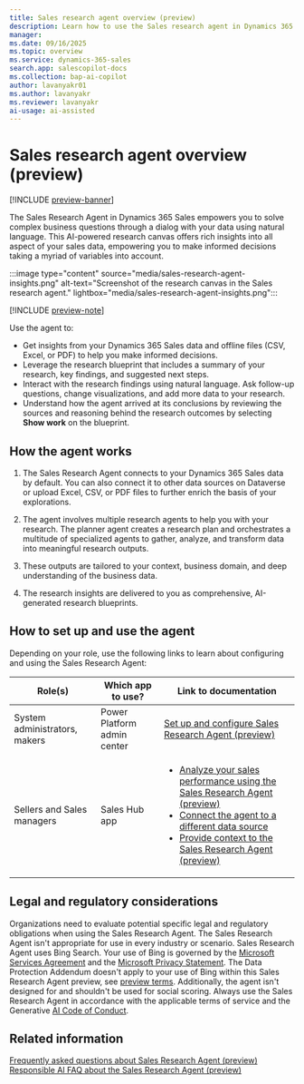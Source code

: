 ```yaml
---
title: Sales research agent overview (preview)
description: Learn how to use the Sales research agent in Dynamics 365 Sales to get insights about your customers, prospects, sales targets, and competitors.
manager:
ms.date: 09/16/2025
ms.topic: overview
ms.service: dynamics-365-sales
search.app: salescopilot-docs
ms.collection: bap-ai-copilot
author: lavanyakr01
ms.author: lavanyakr
ms.reviewer: lavanyakr
ai-usage: ai-assisted
---
```


# Sales research agent overview (preview)

[!INCLUDE [preview-banner](~/../shared-content/shared/preview-includes/preview-banner.md)]

The Sales Research Agent in Dynamics 365 Sales empowers you to solve complex business questions through a dialog with your data using natural language. This AI-powered research canvas offers rich insights into all aspect of your sales data, empowering you to make informed decisions taking a myriad of variables into account.

:::image type="content" source="media/sales-research-agent-insights.png" alt-text="Screenshot of the research canvas in the Sales research agent." lightbox="media/sales-research-agent-insights.png":::

[!INCLUDE [preview-note](~/../shared-content/shared/preview-includes/preview-note.md)]

Use the agent to:

- Get insights from your Dynamics 365 Sales data and offline files (CSV, Excel, or PDF) to help you make informed decisions.
- Leverage the research blueprint that includes a summary of your research, key findings, and suggested next steps.
- Interact with the research findings using natural language. Ask follow-up questions, change visualizations, and add more data to your research.
- Understand how the agent arrived at its conclusions by reviewing the sources and reasoning behind the research outcomes by selecting **Show work** on the blueprint.

## How the agent works

1. The Sales Research Agent connects to your Dynamics 365 Sales data by default. You can also connect it to other data sources on Dataverse or upload Excel, CSV, or PDF files to further enrich the basis of your explorations.

1. The agent involves multiple research agents to help you with your research. The planner agent creates a research plan and orchestrates a multitude of specialized agents to gather, analyze, and transform data into meaningful research outputs. 
1. These outputs are tailored to your context, business domain, and deep understanding of the business data.
1. The research insights are delivered to you as comprehensive, AI-generated research blueprints.

## How to set up and use the agent

Depending on your role, use the following links to learn about configuring and using the Sales Research Agent:

| Role(s)                        | Which app to use?                                                                                 | Link to documentation                                                                                   |
|--------------------------------|----------------------------------------------------------------------------------------------|----------------------------------------------------------------------------------------------|
| System administrators, makers  | Power Platform admin center                         | [Set up and configure Sales Research Agent (preview)](configure-sales-research-agent.md)     |
| Sellers and Sales managers     | Sales Hub app             | <ul><li>[Analyze your sales performance using the Sales Research Agent (preview)](use-sales-research-agent.md)</li><li>[Connect the agent to a different data source](sales-research-agent-connect-data.md)</li><li>[Provide context to the Sales Research Agent (preview)](sales-research-agent-provide-context.md)</li></ul> |


## Legal and regulatory considerations

Organizations need to evaluate potential specific legal and regulatory obligations when using the Sales Research Agent. The Sales Research Agent isn't appropriate for use in every industry or scenario. Sales Research Agent uses Bing Search. Your use of Bing is governed by the [Microsoft Services Agreement](https://go.microsoft.com/fwlink/?linkid=2178408) and the [Microsoft Privacy Statement](https://go.microsoft.com/fwlink/?LinkId=521839). The Data Protection Addendum doesn't apply to your use of Bing within this Sales Research Agent preview, see [preview terms](https://go.microsoft.com/fwlink/?linkid=2105274). Additionally, the agent isn't designed for and shouldn't be used for social scoring. Always use the Sales Research Agent in accordance with the applicable terms of service and the Generative [AI Code of Conduct](/legal/ai-code-of-conduct).

## Related information

[Frequently asked questions about Sales Research Agent (preview)](faqs-sales-research-agent.md)  
[Responsible AI FAQ about the Sales Research Agent (preview)](faqs-about-sales-research-agent.md)  

